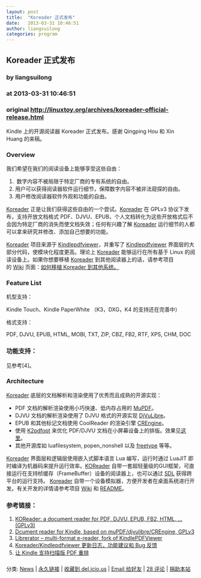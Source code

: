 ```yaml
---
layout: post
title:  "Koreader 正式发布"
date:   2013-03-31 10:46:51
author: liangsuilong
categories: program
---
```


## Koreader 正式发布
### by liangsuilong
### at 2013-03-31 10:46:51
### original <http://linuxtoy.org/archives/koreader-official-release.html>

<p>Kindle 上的开源阅读器 Koreader 正式发布。感谢 Qingping Hou 和 Xin Huang 的来稿。</p>

<p><span></span>
<h3>Overview</h3>
<p dir="ltr">我们希望在我们的阅读设备上能够享受这些自由：</p></p>

<ol>
    <li> 数字内容不被局限于特定厂商的专有系统的自由。</li>
    <li>用户可以获得阅读器软件运行细节，保障数字内容不被非法窥探的自由。</li>
    <li>用户修改阅读器软件外观和功能的自由。</li>
</ol>

<p><p dir="ltr"><a href="https://github.com/koreader/koreader/">Koreader</a> 正是让我们获得这些自由的一个尝试。<a href="https://github.com/koreader/koreader/">Koreader</a> 在 GPLv3 协议下发布，支持开放文档格式 PDF、DJVU、EPUB，个人文档转化为这些开放格式后不会因为特定厂商的消失而使文档失效；任何有兴趣了解 <a href="https://github.com/koreader/koreader/">Koreader</a> 运行细节的人都可以拿来研究并修改、添加自己想要的功能。</p>
<p dir="ltr"><a href="https://github.com/koreader/koreader/">Koreader</a> 项目来源于 <a href="https://github.com/koreader/kindlepdfviewer/">Kindlepdfviewer</a>，并重写了 <a href="https://github.com/koreader/kindlepdfviewer/">Kindlepdfviewer</a> 界面层的大部分代码，使模块化程度更高。理论上 <a href="https://github.com/koreader/koreader/">Koreader</a> 能够运行在所有基于 Linux 的阅读设备上。如果你想要移植 <a href="https://github.com/koreader/koreader/">Koreader</a> 到其他阅读器上的话，请参考项目的 <a href="https://github.com/koreader/koreader/wiki">Wiki</a> 页面：<a href="https://github.com/koreader/koreader/wiki/porting">如何移植 Koreader 到其他系统。</a></p></p>

<h3>Feature List</h3>

<p><p dir="ltr">机型支持：</p>
<p dir="ltr">Kindle Touch、Kindle PaperWhite （K3，DXG，K4 的支持还在完善中）</p>
<p dir="ltr">格式支持：</p>
<p dir="ltr">PDF, DJVU, EPUB, HTML, MOBI, TXT, ZIP, CBZ, FB2, RTF, XPS, CHM, DOC</p></p>

<h3>功能支持：</h3>

<p><p dir="ltr">见参考[4]。</p></p>

<h3>Architecture</h3>

<p><p dir="ltr"><a href="https://github.com/koreader/koreader/">Koreader</a> 底层的文档解析和渲染使用了优秀而且成熟的开源实现：</p></p>

<ul>
    <li>PDF 文档的解析渲染使用小巧快速、低内存占用的 <a href="http://www.mupdf.com/">MuPDF</a>。</li>
    <li>DJVU 文档的解析渲染使用了 DJVU 格式的开源实现 <a href="http://djvu.sourceforge.net/">DjVuLibre</a>。</li>
    <li>EPUB 和其他标记文档使用 CoolReader 的渲染引擎 <a href="http://coolreader.org/crengine.htm">CREngine</a>。</li>
    <li>使用 <a href="http://www.willus.com/k2pdfopt/">K2pdfopt</a> 来优化 PDF/DJVU 文档在小屏幕设备上的排版。效果见<a href="http://vislab.bjmu.edu.cn/blog/hwangxin/2012/10/read-scanned-pdfs-with-kindlepdfviewer/#i-2">这里</a>。</li>
    <li>其他开源库如 luafilesystem, popen_nonshell 以及 <a href="http://www.freetype.org/">freetype</a> 等等。</li>
</ul>

<p><a href="https://github.com/koreader/koreader/">Koreader</a> 界面层和逻辑层使用嵌入式脚本语言 Lua 编写，运行时通过 LuaJIT 即时编译为机器码来提升运行效率。<a href="https://github.com/koreader/koreader/">KOReader</a> 自带一套超轻量级的GUI框架，可直接运行在支持桢缓存（FrameBuffer）设备的阅读器上，也可以通过 <a href="http://www.libsdl.org/">SDL</a> 获得跨平台的运行支持。
<strong>
</strong><a href="https://github.com/koreader/koreader/">Koreader</a> 自带一个设备模拟器，方便开发者在桌面系统进行开发。有关开发的详情请参考项目 <a href="https://github.com/koreader/koreader/wiki">Wiki</a> 和 <a href="https://github.com/koreader/koreader/blob/master/README.md">README</a>。
<h3>参考链接：</h3>
<ol>
    <li><a href="http://www.mobileread.com/forums/showthread.php?t=209276">KOReader: a document reader for PDF, DJVU, EPUB, FB2, HTML, ... (GPLv3)</a></li>
    <li><a href="http://www.mobileread.com/forums/showthread.php?t=157047">Dcument reader for Kindle, based on muPDF/djvulibre/CREngine, GPLv3</a></li>
    <li><a href="http://www.mobileread.com/forums/showthread.php?t=198742">Librerator – multi-format e-reader, fork of KindlePDFViewer</a></li>
    <li><a href="http://www.hi-pda.com/forum/viewthread.php?tid=1078988">Koreader/Kindlepdfviewer 更新日志，功能建议和 Bug 反馈</a></li>
    <li><a href="http://vislab.bjmu.edu.cn/blog/hwangxin/2012/10/read-scanned-pdfs-with-kindlepdfviewer/">让 Kindle 支持扫描版 PDF 重排</a></li>
</ol>
<h3></h3>
<h3></h3>
<h3></h3>
<h3></h3>
<div></div></p>
	<p></p>
	<p>分类: <a href="http://linuxtoy.org/category/news" title="View all posts in News" rel="category tag">News</a> | 
	<a href="http://linuxtoy.org/archives/koreader-official-release.html">永久链接</a> |
	<a href="http://delicious.com/save?url=http://linuxtoy.org/archives/koreader-official-release.html&amp;title=Koreader%20%E6%AD%A3%E5%BC%8F%E5%8F%91%E5%B8%83">收藏到 del.icio.us</a> | 
	<a href="mailto:?Subject=Check+This+Out&amp;body=I+think+you&#39;ll+like+this:+http://linuxtoy.org/archives/koreader-official-release.html">Email 给好友</a> | 
    <a href="http://linuxtoy.org/archives/koreader-official-release.html#comments">28 评论</a> |
    <a href="http://linuxtoy.org/faq/donate">捐助本站</a></p>